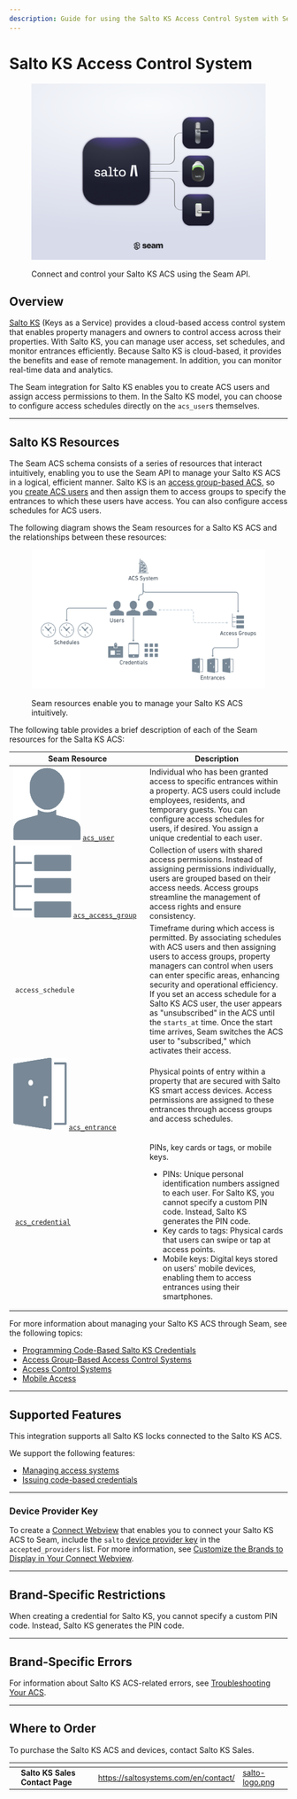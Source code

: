 ```yaml
---
description: Guide for using the Salto KS Access Control System with Seam
---
```


# Salto KS Access Control System

<figure><picture><source srcset="../../.gitbook/assets/salto-ks-manufacturer-page-cover-dark.png" media="(prefers-color-scheme: dark)"><img src="../../.gitbook/assets/salto-ks-manufacturer-page-cover-light.png" alt="Connect and control your Salto KS ACS using the Seam API."></picture><figcaption><p>Connect and control your Salto KS ACS using the Seam API.</p></figcaption></figure>

## Overview

[Salto KS](https://saltoks.com/) (Keys as a Service) provides a cloud-based access control system that enables property managers and owners to control access across their properties. With Salto KS, you can manage user access, set schedules, and monitor entrances efficiently. Because Salto KS is cloud-based, it provides the benefits and ease of remote management. In addition, you can monitor real-time data and analytics.

The Seam integration for Salto KS enables you to create ACS users and assign access permissions to them. In the Salto KS model, you can choose to configure access schedules directly on the `acs_user`s themselves.

***

## Salto KS Resources

The Seam ACS schema consists of a series of resources that interact intuitively, enabling you to use the Seam API to manage your Salto KS ACS in a logical, efficient manner. Salto KS is an [access group-based ACS](../../capability-guides/access-systems/understanding-access-control-system-differences.md#access-group-based-access-control-systems), so you [create ACS users](../../products/access-systems/user-management.md#create-an-acs-user) and then assign them to access groups to specify the entrances to which these users have access. You can also configure access schedules for ACS users.

The following diagram shows the Seam resources for a Salto KS ACS and the relationships between these resources:

<figure><img src="../../.gitbook/assets/salto-ks-acs.png" alt="Seam resources enable you to manage your Salto KS ACS intuitively."><figcaption><p>Seam resources enable you to manage your Salto KS ACS intuitively.</p></figcaption></figure>

The following table provides a brief description of each of the Seam resources for the Salta KS ACS:

<table><thead><tr><th width="233">Seam Resource</th><th>Description</th></tr></thead><tbody><tr><td><picture><source srcset="../../.gitbook/assets/acs-user_dark.png" media="(prefers-color-scheme: dark)"><img src="../../.gitbook/assets/acs-user_light.png" alt="" data-size="line"></picture> <a href="../../api-clients/acs/users/"><code>acs_user</code></a></td><td>Individual who has been granted access to specific entrances within a property. ACS users could include employees, residents, and temporary guests. You can configure access schedules for users, if desired. You assign a unique credential to each user.</td></tr><tr><td><picture><source srcset="../../.gitbook/assets/acs-access-group_dark.png" media="(prefers-color-scheme: dark)"><img src="../../.gitbook/assets/acs-access-group_light.png" alt="" data-size="line"></picture> <a href="../../api-clients/acs/access_groups/"><code>acs_access_group</code></a></td><td>Collection of users with shared access permissions. Instead of assigning permissions individually, users are grouped based on their access needs. Access groups streamline the management of access rights and ensure consistency.</td></tr><tr><td><picture><source srcset="../../.gitbook/assets/acs-schedule_dark.png" media="(prefers-color-scheme: dark)"><img src="../../.gitbook/assets/acs-schedule_light.png" alt="" data-size="line"></picture> <code>access_schedule</code></td><td>Timeframe during which access is permitted. By associating schedules with ACS users and then assigning users to access groups, property managers can control when users can enter specific areas, enhancing security and operational efficiency.<br>If you set an access schedule for a Salto KS ACS user, the user appears as "unsubscribed" in the ACS until the <code>starts_at</code> time. Once the start time arrives, Seam switches the ACS user to "subscribed," which activates their access.</td></tr><tr><td><picture><source srcset="../../.gitbook/assets/acs-entrance_dark.png" media="(prefers-color-scheme: dark)"><img src="../../.gitbook/assets/acs-entrance_light.png" alt="" data-size="line"></picture> <a href="../../api-clients/acs/entrances/"><code>acs_entrance</code></a></td><td>Physical points of entry within a property that are secured with Salto KS smart access devices. Access permissions are assigned to these entrances through access groups and access schedules.</td></tr><tr><td><picture><source srcset="../../.gitbook/assets/acs-credential_latch_dark.png" media="(prefers-color-scheme: dark)"><img src="../../.gitbook/assets/acs-credential_latch_light.png" alt="" data-size="line"></picture> <a href="../../api-clients/acs/credentials/"><code>acs_credential</code></a></td><td><p>PINs, key cards or tags, or mobile keys.</p><ul><li>PINs: Unique personal identification numbers assigned to each user. For Salto KS, you cannot specify a custom PIN code. Instead, Salto KS generates the PIN code.</li><li>Key cards to tags: Physical cards that users can swipe or tap at access points.</li><li>Mobile keys: Digital keys stored on users' mobile devices, enabling them to access entrances using their smartphones.</li></ul></td></tr></tbody></table>

For more information about managing your Salto KS ACS through Seam, see the following topics:

* [Programming Code-Based Salto KS Credentials](programming-code-based-salto-ks-credentials.md)
* [Access Group-Based Access Control Systems](../../capability-guides/access-systems/understanding-access-control-system-differences.md#access-group-based-access-control-systems)
* [Access Control Systems](../../products/access-systems/)
* [Mobile Access](../../products/mobile-access-in-development/)

***

## Supported Features

This integration supports all Salto KS locks connected to the Salto KS ACS.

We support the following features:

* [Managing access systems](../../products/access-systems/)
* [Issuing code-based credentials](programming-code-based-salto-ks-credentials.md)

***

### Device Provider Key

To create a [Connect Webview](../../core-concepts/connect-webviews/) that enables you to connect your Salto KS ACS to Seam, include the `salto` [device provider key](../../api-clients/connect\_webviews/#device-provider-keys) in the `accepted_providers` list. For more information, see [Customize the Brands to Display in Your Connect Webview](../../core-concepts/connect-webviews/customizing-connect-webviews.md#customize-the-brands-to-display-in-your-connect-webviews).

***

## Brand-Specific Restrictions

When creating a credential for Salto KS, you cannot specify a custom PIN code. Instead, Salto KS generates the PIN code.

***

## Brand-Specific Errors

For information about Salto KS ACS-related errors, see [Troubleshooting Your ACS](../../capability-guides/access-systems/troubleshooting-your-access-control-system.md).

***

## Where to Order

To purchase the Salto KS ACS and devices, contact Salto KS Sales.

<table data-card-size="large" data-view="cards"><thead><tr><th></th><th></th><th></th><th data-hidden data-card-target data-type="content-ref"></th><th data-hidden data-card-cover data-type="files"></th></tr></thead><tbody><tr><td></td><td><strong>Salto KS Sales Contact Page</strong></td><td></td><td><a href="https://saltosystems.com/en/contact/">https://saltosystems.com/en/contact/</a></td><td><a href="../../.gitbook/assets/salto-logo.png">salto-logo.png</a></td></tr></tbody></table>
